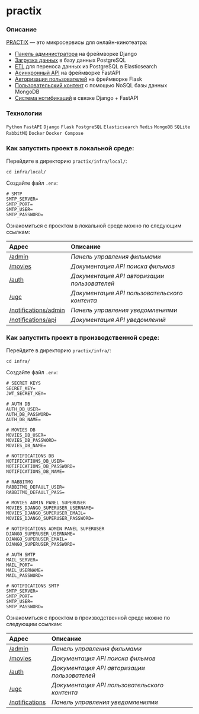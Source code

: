 # practix

### **Описание**

[PRACTIX](https://github.com/MironBerch/practix) — это микросервисы для онлайн-кинотеатра:
- [Панель администратора](https://github.com/MironBerch/practix/tree/main/images/admin-panel) на фреймворке Django
- [Загрузка данных](https://github.com/MironBerch/practix/tree/main/images/admin-panel/scripts/load_db) в базу данных PostgreSQL
- [ETL](https://github.com/MironBerch/practix/tree/main/images/etl) для переноса данных из PostgreSQL в Elasticsearch
- [Асинхронный API](https://github.com/MironBerch/practix/tree/main/images/async-api) на фреймворке FastAPI
- [Авторизация пользователей](https://github.com/MironBerch/practix/tree/main/images/auth) на фреймворке Flask
- [Пользовательский контент](https://github.com/MironBerch/practix/tree/main/images/ugc) c помощью NoSQL базы данных MongoDB
- [Система нотификаций](https://github.com/MironBerch/practix/tree/main/images/notifications) в связке Django + FastAPI

### **Технологии**

```Python``` ```FastAPI``` ```Django``` ```Flask``` ```PostgreSQL``` ```Elasticsearch``` ```Redis``` ```MongoDB``` ```SQLite``` ```RabbitMQ``` ```Docker``` ```Docker Compose```

### **Как запустить проект в локальной среде:**

Перейдите в директорию `practix/infra/local/`:

```shell
cd infra/local/
```

Создайте файл `.env`:

```dotenv
# SMTP
SMTP_SERVER=
SMTP_PORT=
SMTP_USER=
SMTP_PASSWORD=

```

Ознакомиться с проектом в локальной среде можно по следующим ссылкам:

| Адрес | Описание |
| :------ | :------ |
| [/admin](http://127.0.0.1:8000/admin) | _Панель управления фильмами_ |
| [/movies](http://127.0.0.1:3000/movies/api/docs) | _Документация API поиска фильмов_ |
| [/auth](http://127.0.0.1:5000/auth/api/docs) | _Документация API авторизации пользователей_ |
| [/ugc](http://127.0.0.1:8080/ugc/api/docs) | _Документация API пользовательского контента_  |
| [/notifications/admin](http://127.0.0.1:8001/notifications/admin/) | _Панель управления уведомлениями_ |
| [/notifications/api](http://127.0.0.1:6000/notifications/api/docs) | _Документация API уведомлений_ |

### **Как запустить проект в производственной среде:**

Перейдите в директорию `practix/infra/`:

```shell
cd infra/
```

Создайте файл `.env`:

```dotenv
# SECRET KEYS
SECRET_KEY=
JWT_SECRET_KEY=

# AUTH DB
AUTH_DB_USER=
AUTH_DB_PASSWORD=
AUTH_DB_NAME=

# MOVIES DB
MOVIES_DB_USER=
MOVIES_DB_PASSWORD=
MOVIES_DB_NAME=

# NOTIFICATIONS DB
NOTIFICATIONS_DB_USER=
NOTIFICATIONS_DB_PASSWORD=
NOTIFICATIONS_DB_NAME=

# RABBITMQ
RABBITMQ_DEFAULT_USER=
RABBITMQ_DEFAULT_PASS=

# MOVIES ADMIN PANEL SUPERUSER
MOVIES_DJANGO_SUPERUSER_USERNAME=
MOVIES_DJANGO_SUPERUSER_EMAIL=
MOVIES_DJANGO_SUPERUSER_PASSWORD=

# NOTIFICATIONS ADMIN PANEL SUPERUSER
DJANGO_SUPERUSER_USERNAME=
DJANGO_SUPERUSER_EMAIL=
DJANGO_SUPERUSER_PASSWORD=

# AUTH SMTP
MAIL_SERVER=
MAIL_PORT=
MAIL_USERNAME=
MAIL_PASSWORD=

# NOTIFICATIONS SMTP
SMTP_SERVER=
SMTP_PORT=
SMTP_USER=
SMTP_PASSWORD=

```

Ознакомиться с проектом в производственной среде можно по следующим ссылкам:

| Адрес | Описание |
| :------ | :------ |
| [/admin](http://127.0.0.1/admin) | _Панель управления фильмами_ |
| [/movies](http://127.0.0.1/movies/api/docs) | _Документация API поиска фильмов_ |
| [/auth](http://127.0.0.1/auth/api/docs) | _Документация API авторизации пользователей_ |
| [/ugc](http://127.0.0.1/ugc/api/docs) | _Документация API пользовательского контента_  |
| [/notifications](http://127.0.0.1/notifications/admin/) | _Панель управления уведомлениями_ |

